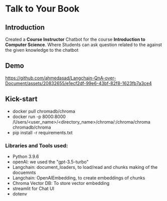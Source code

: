 # Talk to Your Book

## Introduction

Created a **Course Instructor** Chatbot for the course **Introduction to Computer Science**.
Where Students can ask question related to the against the given knowledge to the chatbot

## Demo
https://github.com/ahmedasad/Langchain-QnA-over-Document/assets/20832655/e1ecf2df-99e6-43bf-82f8-1623fb7a3ce4


## Kick-start 

- docker pull chromadb/chroma
- docker run -p 8000:8000 /Users/<user_name>/<directory_name>/chroma/:/chroma/chroma chromadb/chroma
- pip install -r requirements.txt

### Libraries and Tools used:
  - Python 3.9.6
  - openAI: we used the "gpt-3.5-turbo"
  - Langchain: document_loaders, to load/read and chunks making of the docuemnts
  - Langchain: OpenAIEmbedding, to create embeddings of chunks
  - Chroma Vector DB: To store vector embedding
  - streamlit for Chat UI
  - dotenv
